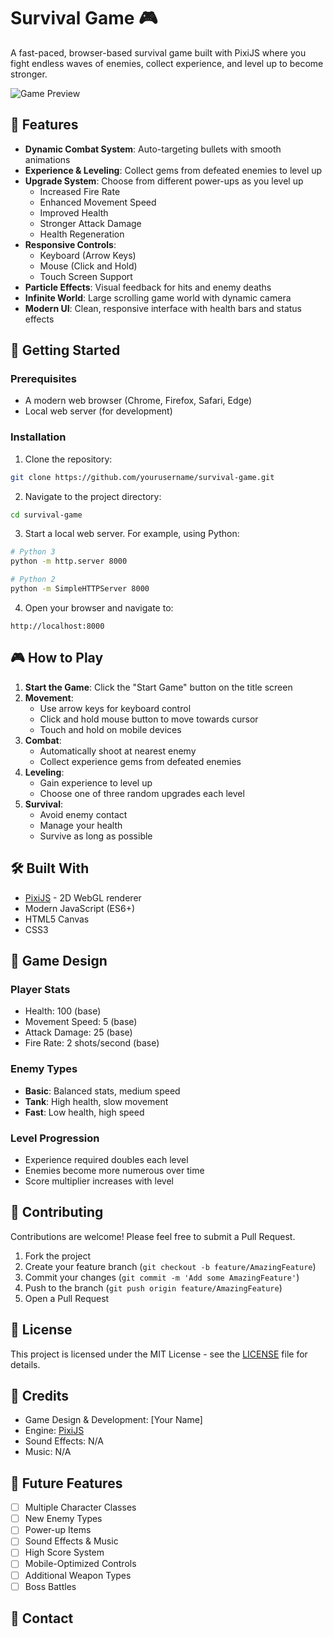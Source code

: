 # Survival Game 🎮

A fast-paced, browser-based survival game built with PixiJS where you fight endless waves of enemies, collect experience, and level up to become stronger.

![Game Preview](preview.gif) <!-- TODO: Add your game preview gif -->

## 🌟 Features

- **Dynamic Combat System**: Auto-targeting bullets with smooth animations
- **Experience & Leveling**: Collect gems from defeated enemies to level up
- **Upgrade System**: Choose from different power-ups as you level up
  - Increased Fire Rate
  - Enhanced Movement Speed
  - Improved Health
  - Stronger Attack Damage
  - Health Regeneration
- **Responsive Controls**: 
  - Keyboard (Arrow Keys)
  - Mouse (Click and Hold)
  - Touch Screen Support
- **Particle Effects**: Visual feedback for hits and enemy deaths
- **Infinite World**: Large scrolling game world with dynamic camera
- **Modern UI**: Clean, responsive interface with health bars and status effects

## 🚀 Getting Started

### Prerequisites

- A modern web browser (Chrome, Firefox, Safari, Edge)
- Local web server (for development)

### Installation

1. Clone the repository:
```bash
git clone https://github.com/yourusername/survival-game.git
```

2. Navigate to the project directory:
```bash
cd survival-game
```

3. Start a local web server. For example, using Python:
```bash
# Python 3
python -m http.server 8000

# Python 2
python -m SimpleHTTPServer 8000
```

4. Open your browser and navigate to:
```
http://localhost:8000
```

## 🎮 How to Play

1. **Start the Game**: Click the "Start Game" button on the title screen
2. **Movement**: 
   - Use arrow keys for keyboard control
   - Click and hold mouse button to move towards cursor
   - Touch and hold on mobile devices
3. **Combat**: 
   - Automatically shoot at nearest enemy
   - Collect experience gems from defeated enemies
4. **Leveling**: 
   - Gain experience to level up
   - Choose one of three random upgrades each level
5. **Survival**: 
   - Avoid enemy contact
   - Manage your health
   - Survive as long as possible

## 🛠️ Built With

- [PixiJS](https://pixijs.com/) - 2D WebGL renderer
- Modern JavaScript (ES6+)
- HTML5 Canvas
- CSS3

## 🎯 Game Design

### Player Stats
- Health: 100 (base)
- Movement Speed: 5 (base)
- Attack Damage: 25 (base)
- Fire Rate: 2 shots/second (base)

### Enemy Types
- **Basic**: Balanced stats, medium speed
- **Tank**: High health, slow movement
- **Fast**: Low health, high speed

### Level Progression
- Experience required doubles each level
- Enemies become more numerous over time
- Score multiplier increases with level

## 🤝 Contributing

Contributions are welcome! Please feel free to submit a Pull Request.

1. Fork the project
2. Create your feature branch (`git checkout -b feature/AmazingFeature`)
3. Commit your changes (`git commit -m 'Add some AmazingFeature'`)
4. Push to the branch (`git push origin feature/AmazingFeature`)
5. Open a Pull Request

## 📝 License

This project is licensed under the MIT License - see the [LICENSE](LICENSE) file for details.

## 🎨 Credits

- Game Design & Development: [Your Name]
- Engine: [PixiJS](https://pixijs.com/)
- Sound Effects: N/A
- Music: N/A

## 🔮 Future Features

- [ ] Multiple Character Classes
- [ ] New Enemy Types
- [ ] Power-up Items
- [ ] Sound Effects & Music
- [ ] High Score System
- [ ] Mobile-Optimized Controls
- [ ] Additional Weapon Types
- [ ] Boss Battles

## 📧 Contact
